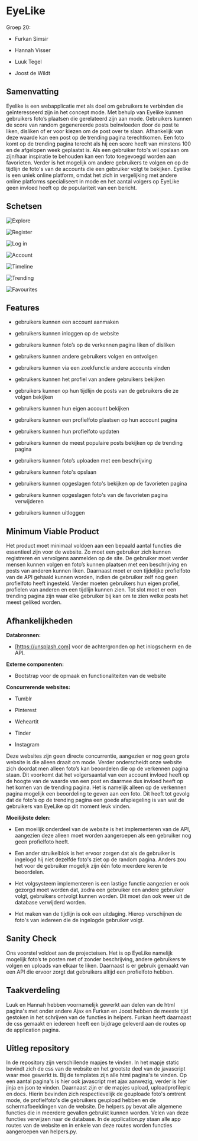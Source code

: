 # EyeLike

Groep 20:

- Furkan Simsir

- Hannah Visser

- Luuk Tegel

- Joost de Wildt

## Samenvatting

Eyelike is een webapplicatie met als doel om gebruikers te verbinden die geïnteresseerd zijn in het concept mode. Met behulp van Eyelike kunnen gebruikers foto’s plaatsen die gerelateerd zijn aan mode. Gebruikers kunnen de score van random gegenereerde posts beïnvloeden door de post te liken, disliken of er voor kiezen om de post over te slaan. Afhankelijk van deze waarde kan een post op de trending pagina terechtkomen. Een foto komt op de trending pagina terecht als hij een score heeft van minstens 100 en de afgelopen week geplaatst is. Als een gebruiker foto's wil opslaan om zijn/haar inspiratie te behouden kan een foto toegevoegd worden aan favorieten. Verder is het mogelijk om andere gebruikers te volgen en op de tijdlijn de foto's van de accounts die een gebruiker volgt te bekijken. Eyelike is een uniek online platform, omdat het zich in vergelijking met andere online platforms specialiseert in mode en het aantal volgers op EyeLike geen invloed heeft op de populariteit van een bericht.




## Schetsen
![Explore](explore.png)

![Register](register.png)

![Log in](https://i.imgur.com/f85dBo9.jpg)

![Account](https://imgur.com/yDGV8s5.png)

![Timeline](https://imgur.com/yDGV8s5.png)

![Trending](https://i.imgur.com/dUzkjZB.jpg)

![Favourites](https://imgur.com/yDGV8s5.png)




## Features


- gebruikers kunnen een account aanmaken

- gebruikers kunnen inloggen op de website

- gebruikers kunnen foto’s op de verkennen pagina liken of disliken

- gebruikers kunnen andere gebruikers volgen en ontvolgen

- gebruikers kunnen via een zoekfunctie andere accounts vinden

- gebruikers kunnen het profiel van andere gebruikers bekijken

- gebruikers kunnen op hun tijdlijn de posts van de gebruikers die ze volgen bekijken

- gebruikers kunnen hun eigen account bekijken

- gebruikers kunnen een profielfoto plaatsen op hun account pagina

- gebruikers kunnen hun profielfoto updaten

- gebruikers kunnen de meest populaire posts bekijken op de trending pagina

- gebruikers kunnen foto’s uploaden met een beschrijving

- gebruikers kunnen foto's opslaan

- gebruikers kunnen opgeslagen foto's bekijken op de favorieten pagina

- gebruikers kunnen opgeslagen foto's van de favorieten pagina verwijderen

- gebruikers kunnen uitloggen


## Minimum Viable Product


Het product moet minimaal voldoen aan een bepaald aantal functies die essentieel zijn voor de website. Zo moet een gebruiker zich kunnen registreren en vervolgens aanmelden op de site. De gebruiker moet verder mensen kunnen volgen en foto’s kunnen plaatsen met een beschrijving en posts van anderen kunnen liken. Daarnaast moet er een tijdelijke profielfoto van de API gehaald kunnen worden, indien de gebruiker zelf nog geen profielfoto heeft ingesteld. Verder moeten gebruikers hun eigen profiel, profielen van anderen en een tijdlijn kunnen zien. Tot slot moet er een trending pagina zijn waar elke gebruiker bij kan om te zien welke posts het meest geliked worden.



## Afhankelijkheden




**Databronnen:**



- [https://unsplash.com] voor de achtergronden op het inlogscherm en de API.





**Externe componenten:**



- Bootstrap voor de opmaak en functionaliteiten van de website





**Concurrerende websites:**



- Tumblr

- Pinterest

- Weheartit

- Tinder

- Instagram



Deze websites zijn geen directe concurrentie, aangezien er nog geen grote website is die alleen draait om mode. Verder onderscheidt onze website zich doordat men alleen foto’s kan beoordelen die op de verkennen pagina staan. Dit voorkomt dat het volgersaantal van een account invloed heeft op de hoogte van de waarde van een post en daarmee dus invloed heeft op het komen van de trending pagina. Het is namelijk alleen op de verkennen pagina mogelijk een beoordeling te geven aan een foto. Dit heeft tot gevolg dat de foto's op de trending pagina een goede afspiegeling is van wat de gebruikers van EyeLike op dit moment leuk vinden.





**Moeilijkste delen:**



- Een moeilijk onderdeel van de website is het implementeren van de API, aangezien deze alleen moet worden aangeroepen als een gebruiker nog geen profielfoto heeft.

- Een ander struikelblok is het ervoor zorgen dat als de gebruiker is ingelogd hij niet dezelfde foto's ziet op de random pagina. Anders zou het voor de gebruiker mogelijk zijn één foto meerdere keren te beoordelen.

- Het volgsysteem implementeren is een lastige functie aangezien er ook gezorgd moet worden dat, zodra een gebruiker een andere gebruiker volgt, gebruikers ontvolgt kunnen worden. Dit moet dan ook weer uit de database verwijderd worden.

- Het maken van de tijdlijn is ook een uitdaging. Hierop verschijnen de foto's van iedereen die de ingelogde gebruiker volgt.


## Sanity Check

Ons voorstel voldoet aan de projecteisen. Het is op EyeLike namelijk mogelijk foto’s te posten met of zonder beschrijving, andere gebruikers te volgen en uploads van elkaar te liken. Daarnaast is er gebruik gemaakt van een API die ervoor zorgt dat gebruikers altijd een profielfoto hebben.

## Taakverdeling

Luuk en Hannah hebben voornamelijk gewerkt aan delen van de html pagina's met onder andere Ajax en Furkan en Joost hebben de meeste tijd gestoken in het schrijven van de functies in helpers. Furkan heeft daarnaast de css gemaakt en iedereen heeft een bijdrage geleverd aan de routes op de application pagina.

## Uitleg repository

In de repository zijn verschillende mapjes te vinden. In het mapje static bevindt zich de css van de website en het grootste deel van de javascript waar mee gewerkt is. Bij de templates zijn alle html pagina's te vinden. Op een aantal pagina's is hier ook javascript met ajax aanwezig, verder is hier jinja en json te vinden. Daarnaast zijn er de mapjes upload, uploadprofilepic en docs. Hierin bevinden zich respectievelijk de geuploade foto's omtrent mode, de profielfoto's die gebruikers geupload hebben en de schermafbeeldingen van de website. De helpers.py bevat alle algemene functies die in meerdere gevallen gebruikt kunnen worden. Velen van deze functies verwijzen naar de database. In de application.py staan alle app routes van de website en in enkele van deze routes worden functies aangeroepen van helpers.py.



